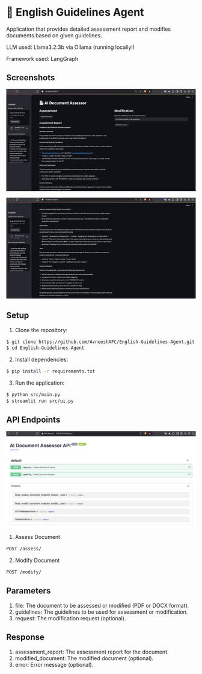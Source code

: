 # :book: English Guidelines Agent

Application that provides detailed assessment report and modifies documents based on given guidelines.

LLM used: Llama3.2:3b via Ollama (running locally!)

Framework used: LangGraph

## Screenshots

![Screenshot ](examples/Example%20-%20Assessing%20resume%20Part%20I.png)

![Screenshot 2](examples/Example%20-%20Assessing%20resume%20Part%20II.png)

## Setup

1. Clone the repository:
```bash
$ git clone https://github.com/AvneeshAFC/English-Guidelines-Agent.git
$ cd English-Guidelines-Agent
```

2. Install dependencies:
```bash
$ pip install -r requirements.txt
```

3. Run the application:
```bash
$ python src/main.py
$ streamlit run src/ui.py
```

## API Endpoints

![FastAPI Endpoints](examples/FastAPI%20endpoints.png)

1. Assess Document
```bash
POST /assess/
```

2. Modify Document
```bash
POST /modify/
```

## Parameters

1. file: The document to be assessed or modified (PDF or DOCX format).
2. guidelines: The guidelines to be used for assessment or modification.
3. request: The modification request (optional).

## Response

1. assessment_report: The assessment report for the document.
2. modified_document: The modified document (optional).
3. error: Error message (optional).
